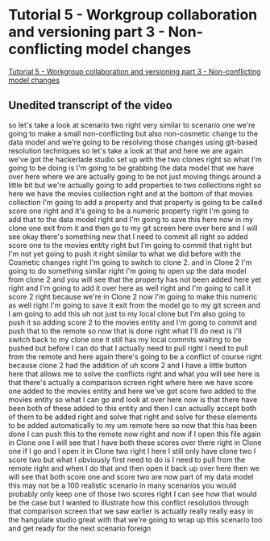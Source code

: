 
# Tutorial 5 - Workgroup collaboration and versioning part 3 - Non-conflicting model changes

[Tutorial 5 - Workgroup collaboration and versioning part 3 - Non-conflicting model changes](https://community.hackolade.com/slides/slide/workgroup-scenario-2-non-conflicting-model-changes-36?fullscreen=1)

## Unedited transcript of the video

so let's take a look at scenario two right very similar to scenario one we're going to make a small non-conflicting but also non-cosmetic change to the data model and we're going to be resolving those changes using git-based resolution techniques so let's take a look at that and here we are again we've got the hackerlade studio set up with the two clones right so what I'm going to be doing is I'm going to be grabbing the data model that we have over here where we are actually going to be not just moving things around a little bit but we're actually going to add properties to two collections right so here we have the movies collection right and at the bottom of that movies collection I'm going to add a property and that property is going to be called score one right and it's going to be a numeric property right I'm going to add that to the data model right and I'm going to save this here now in my clone one exit from it and then go to my git screen here over here and I will see okay there's something new that I need to commit all right so added score one to the movies entity right but I'm going to commit that right but I'm not yet going to push it right similar to what we did before with the Cosmetic changes right I'm going to switch to clone 2. and in Clone 2 I'm going to do something similar right I'm going to open up the data model from clone 2 and you will see that the property has not been added here yet right and I'm going to add it over here as well right and I'm going to call it score 2 right because we're in Clone 2 now I'm going to make this numeric as well right I'm going to save it exit from the model go to my git screen and I am going to add this uh not just to my local clone but I'm also going to push it so adding score 2 to the movies entity and I'm going to commit and push that to the remote so now that is done right what I'll do next is I'll switch back to my clone one it still has my local commits waiting to be pushed but before I can do that I actually need to pull right I need to pull from the remote and here again there's going to be a conflict of course right because clone 2 had the addition of uh score 2 and I have a little button here that allows me to solve the conflicts right and what you will see here is that there's actually a comparison screen right where here we have score one added to the movies entity and here we've got score two added to the movies entity so what I can go and look at over here now is that there have been both of these added to this entity and then I can actually accept both of them to be added right and solve that right and solve for these elements to be added automatically to my um remote here so now that this has been done I can push this to the remote now right and now if I open this file again in Clone one I will see that I have both these scores over there right in Clone one if I go and I open it in Clone two right I here I still only have clone two I score two but what I obviously first need to do is I need to pull from the remote right and when I do that and then open it back up over here then we will see that both score one and score two are now part of my data model this may not be a 100 realistic scenario in many scenarios you would probably only keep one of those two scores right I can see how that would be the case but I wanted to illustrate how this conflict resolution through that comparison screen that we saw earlier is actually really really easy in the hangulate studio great with that we're going to wrap up this scenario too and get ready for the next scenario foreign
